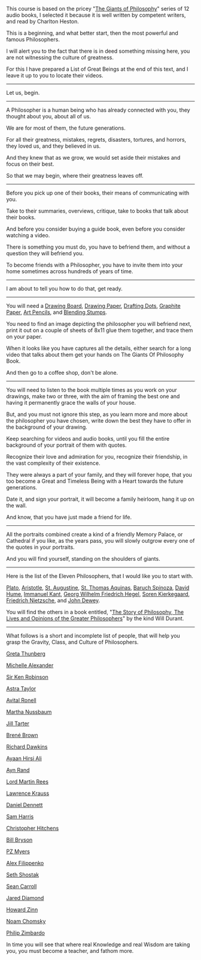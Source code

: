 This course is based on the pricey "[The Giants of Philosophy][Giants]" series of 12 audio books,
I selected it because it is well written by competent writers, and read by Charlton Heston.

This is a beginning, and what better start,
then the most powerful and famous Philosophers.

I will alert you to the fact that there is in deed something missing here,
you are not witnessing the culture of greatness.

For this I have prepared a List of Great Beings at the end of this text,
and I leave it up to you to locate their videos.

---

Let us,
begin.

---

A Philosopher is a human being who has already connected with you,
they thought about you, about all of us.

We are for most of them,
the future generations.

For all their greatness, mistakes, regrets, disasters, tortures, and horrors,
they loved us, and they believed in us.

And they knew that as we grow,
we would set aside their mistakes and focus on their best.

So that we may begin,
where their greatness leaves off.

---

Before you pick up one of their books,
their means of communicating with you.

Take to their summaries, overviews, critique,
take to books that talk about their books.

And before you consider buying a guide book,
even before you consider watching a video.

There is something you must do,
you have to befriend them, and without a question they will befriend you.

To become friends with a Philosopher,
you have to invite them into your home sometimes across hundreds of years of time.

---

I am about to tell you how to do that,
get ready.

---

You will need a [Drawing Board], [Drawing Paper], [Drafting Dots], [Graphite Paper], [Art Pencils],
and [Blending Stumps].

You need to find an image depicting the philosopher you will befriend next,
print it out on a couple of sheets of 8x11 glue them together, and trace them on your paper.

When it looks like you have captures all the details,
either search for a long video that talks about them get your hands on The Giants Of Philosophy Book.

And then go to a coffee shop,
don't be alone.

---

You will need to listen to the book multiple times as you work on your drawings,
make two or three, with the aim of framing the best one and having it permanently grace the walls of your house.

But, and you must not ignore this step, as you learn more and more about the philosopher you have chosen,
write down the best they have to offer in the background of your drawing.

Keep searching for videos and audio books,
until you fill the entire background of your portrait of them with quotes.

Recognize their love and admiration for you, recognize their friendship,
in the vast complexity of their existence.

They were always a part of your family,
and they will forever hope, that you too become a Great and Timeless Being with a Heart towards the future generations.

Date it, and sign your portrait, it will become a family heirloom,
hang it up on the wall.

And know,
that you have just made a friend for life.

---

All the portraits combined create a kind of a friendly Memory Palace, or Cathedral if you like,
as the years pass, you will slowly outgrow every one of the quotes in your portraits.

And you will find yourself,
standing on the shoulders of giants.

---

Here is the list of the Eleven Philosophers,
that I would like you to start with.

[Plato], [Aristotle], [St. Augustine], [St. Thomas Aquinas], [Baruch Spinoza], [David Hume],
[Immanuel Kant], [Georg Wilhelm Friedrich Hegel], [Soren Kierkegaard], [Friedrich Nietzsche], and [John Dewey].

You will find the others in a book entitled,
"[The Story of Philosophy, The Lives and Opinions of the Greater Philosophers][Story]" by the kind Will Durant.

---

What follows is a short and incomplete list of people,
that will help you grasp the Gravity, Class, and Culture of Philosophers.

[Greta Thunberg][X2]

[Michelle Alexander][X3]

[Sir Ken Robinson][X4]

[Astra Taylor][X5]

[Avital Ronell][X6]

[Martha Nussbaum][X7]

[Jill Tarter][X8]

[Brené Brown][X9]

[Richard Dawkins][X10]

[Ayaan Hirsi Ali][X11]

[Ayn Rand][X12]

[Lord Martin Rees][X14]

[Lawrence Krauss][X15]

[Daniel Dennett][X16]

[Sam Harris][X17]

[Christopher Hitchens][X18]

[Bill Bryson][X19]

[PZ Myers][X20]

[Alex Filippenko][X21]

[Seth Shostak][X22]

[Sean Carroll][X23]

[Jared Diamond][X24]

[Howard Zinn][X25]

[Noam Chomsky][X26]

[Philip Zimbardo][X27]

In time you will see that where real Knowledge and real Wisdom are taking you,
you must become a teacher, and fathom more.


[Giants]: https://www.audible.com/series/The-Giants-of-Philosophy-Audiobooks/B08D6T4RDC
[Story]: https://www.audible.com/pd/The-Story-of-Philosophy-Audiobook/B0044EQEIA
[Drawing Paper]: https://www.amazon.com/dp/B00CLDFNHE/ref=twister_B0842SWPS6?_encoding=UTF8&psc=1
[Drawing Board]: https://www.amazon.com/s/ref=nb_sb_noss?url=search-alias%3Daps&field-keywords=art+drawing+drafting+board
[Drafting Dots]: https://www.amazon.com/s/ref=nb_sb_noss?url=search-alias%3Daps&field-keywords=Drafting+Dots
[Graphite Paper]: https://www.amazon.com/s/ref=nb_sb_noss?url=search-alias%3Daps&field-keywords=Artist+Graphite+Paper
[Art Pencils]: https://www.amazon.com/s?k=art+graphite+pencils&ref=nb_sb_noss_1
[Blending Stumps]: https://www.amazon.com/s?k=big+blending+stumps&dc&ref=a9_sc_1
[Plato]: https://www.youtube.com/results?search_query=Plato
[Aristotle]: https://www.youtube.com/results?search_query=Aristotle
[St. Augustine]: https://www.youtube.com/results?search_query=St.+Augustine
[St. Thomas Aquinas]: https://www.youtube.com/results?search_query=St.+Thomas+Aquinas
[Baruch Spinoza]: https://www.youtube.com/results?search_query=Baruch+Spinoza
[David Hume]: https://www.youtube.com/results?search_query=David+Hume
[Immanuel Kant]: https://www.youtube.com/results?search_query=Immanuel+Kant
[Georg Wilhelm Friedrich Hegel]: https://www.youtube.com/results?search_query=Georg+Wilhelm+Friedrich+Hegel
[Soren Kierkegaard]: https://www.youtube.com/results?search_query=Soren+Kierkegaard
[Friedrich Nietzsche]: https://www.youtube.com/results?search_query=Friedrich+Nietzsche
[John Dewey]: https://www.youtube.com/results?search_query=John+Dewey
[X2]: https://www.youtube.com/results?search_query=Greta+Thunberg
[X3]: https://www.youtube.com/results?search_query=Michelle+Alexander
[X4]: https://www.youtube.com/results?search_query=Sir+Ken+Robinson
[X5]: https://www.youtube.com/results?search_query=Astra+Taylor
[X6]: https://www.youtube.com/results?search_query=Avital+Ronell
[X7]: https://www.youtube.com/results?search_query=Martha+Nussbaum
[X8]: https://www.youtube.com/results?search_query=Jill+Tarter
[X9]: https://www.youtube.com/results?search_query=Brene+Brown
[X10]: https://www.youtube.com/results?search_query=Richard+Dawkins
[X11]: https://www.youtube.com/results?search_query=Ayaan+Hirsi+Ali
[X12]: https://www.youtube.com/results?search_query=Ayn+Rand
[X14]: https://www.youtube.com/results?search_query=Lord+Martin+Rees
[X15]: https://www.youtube.com/results?search_query=Lawrence+Krauss
[X16]: https://www.youtube.com/results?search_query=Dan+Dennett
[X17]: https://www.youtube.com/results?search_query=Sam+Harris
[X18]: https://www.youtube.com/results?search_query=Christopher+Hitchens
[X19]: https://www.youtube.com/results?search_query=Bill+Bryson
[X20]: https://www.youtube.com/results?search_query=PZ+Myers
[X21]: https://www.youtube.com/results?search_query=Alex+Filippenko
[X22]: https://www.youtube.com/results?search_query=Seth+Shostak
[X23]: https://www.youtube.com/results?search_query=Sean+Carroll
[X24]: https://www.youtube.com/results?search_query=Jared+Diamond
[X25]: https://www.youtube.com/results?search_query=Howard+Zinn
[X26]: https://www.youtube.com/results?search_query=Noam+Chomsky
[X27]: https://www.youtube.com/results?search_query=Philip+Zimbardo
[X30]: https://www.youtube.com/results?search_query=art+projector+tutorial

